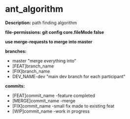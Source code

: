 # ant_algorithm
**Description:**
path finding algorithm
<br>

**file-permissions:
git config core.fileMode false**
<br>

**use merge-requests to merge into master**
<br>

**branches:**

* master "merge everything into"
* [FEAT]branch_name
* [FIX]branch_name
* DEV_NAME-dev "main dev branch for each participant"


**commits:**

* [FEAT]commit_name  -feature completed
* [MERGE]commit_name -merge 
* [FIX]commit_name   -small fix made to existing feat
* [WIP]commit_name   -work in progress

